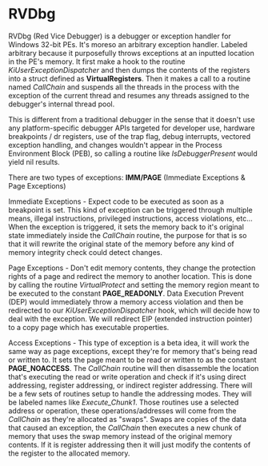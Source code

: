 # RVDbg

RVDbg (Red Vice Debugger) is a debugger or exception handler for Windows 32-bit PEs. It's moreso an arbitrary exception handler. Labeled arbitrary because it purposefully throws exceptions at an inputted location in the PE's memory. It first make a hook to the routine *KiUserExceptionDispatcher* and then dumps the contents of the registers into a struct defined as **VirtualRegisters**. Then it makes a call to a routine named *CallChain* and suspends all the threads in the process with the exception of the current thread and resumes any threads assigned to the debugger's internal thread pool.

This is different from a traditional debugger in the sense that it doesn't use any platform-specific debugger APIs targeted for developer use, hardware breakpoints / dr registers, use of the trap flag, debug interrupts, vectored exception handling, and changes wouldn't appear in the Process Environment Block (PEB), so calling a routine like *IsDebuggerPresent* would yield nil results.

There are two types of exceptions: **IMM/PAGE** (Immediate Exceptions & Page Exceptions)

Immediate Exceptions - Expect code to be executed as soon as a breakpoint is set. This kind of exception can be triggered through multiple means, illegal instructions, privileged instructions, access violations, etc... When the exception is triggered, it sets the memory back to it's original state immediately inside the *CallChain* routine, the purpose for that is so that it will rewrite the original state of the memory before any kind of memory integrity check could detect changes.

Page Exceptions - Don't edit memory contents, they change the protection rights of a page and redirect the memory to another location. This is done by calling the routine *VirtualProtect* and setting the memory region meant to be executed to the constant **PAGE_READONLY**. Data Execution Prevent (DEP) would immediately throw a memory access violation and then be redirected to our *KiUserExceptionDispatcher* hook, which will decide how to deal with the exception. We will redirect EIP (extended instruction pointer) to a copy page which has executable properties.

Access Exceptions - This type of exception is a beta idea, it will work the same way as page exceptions, except they're for memory that's being read or written to. It sets the page meant to be read or written to as the constant **PAGE_NOACCESS**. The *CallChain* routine will then disassemble the location that's executing the read or write operation and check if it's using direct addressing, register addressing, or indirect register addressing. There will be a few sets of routines setup to handle the addressing modes. They will be labeled names like *Execute_Chunk1*. Those routines use a selected address or operation, these operations/addresses will come from the *CallChain* as they're allocated as "swaps". Swaps are copies of the data that caused an exception, the *CallChain* then executes a new chunk of memory that uses the swap memory instead of the original memory contents. If it is register addressing then it will just modify the contents of the register to the allocated memory.


